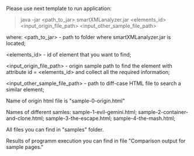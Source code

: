 Please use next template to run application:
> java -jar <path_to_jar> smartXMLanalyzer.jar <elements_id> <input_origin_file_path> <input_other_sample_file_path>

 where:
<path_to_jar> - path to folder where smartXMLanalyzer.jar is located;

<elements_id> - id of element that you want to find;

<input_origin_file_path> - origin sample path to find the element with attribute id = <elements_id>   and collect all the required information;

<input_other_sample_file_path> - path to diff-case HTML file to search a similar element;

Name of origin html file is "sample-0-origin.html"

Names of different samles:
sample-1-evil-gemini.html;
sample-2-container-and-clone.html;
sample-3-the-escape.html;
sample-4-the-mash.html;

All files you can find in "samples" folder.

Results of programm execution you can find in file "Comparison output for sample pages."
